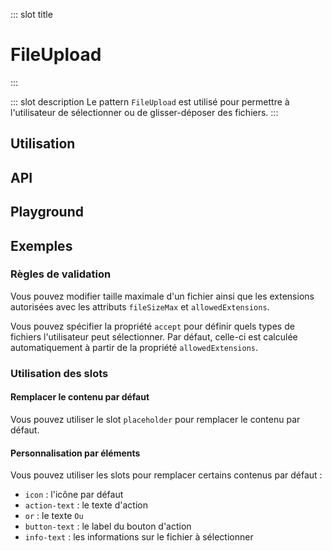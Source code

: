 ::: slot title
# FileUpload
:::

::: slot description
Le pattern `FileUpload` est utilisé pour permettre à l'utilisateur de sélectionner ou de glisser-déposer des fichiers.
:::

## Utilisation

<DocExample
  eager
  file="patterns/file-upload/examples/file-upload"
/>

## API

<DocApi
  :value="['FileUpload']"
  :api="{
    FileUpload: {
      props: [
        {
          name: 'multiple',
          value: 'false',
          type: 'boolean',
          description: 'Permet de sélectionner plusieurs fichiers.'
        },
        {
          name: 'value',
          type: 'File | File[]',
          value: '[]',
          description: 'Le ou les fichiers sélectionnés.'
        },
        {
          name: 'no-ripple',
          value: 'false',
          type: 'boolean',
          description: 'Désactive l\'ondulation.'
        },
        {
          name: 'disabled',
          value: 'false',
          type: 'boolean',
          description: 'Désactive le composant.'
        },
        {
          name: 'file-size-max',
          value: '4194304',
          type: 'number',
          description: 'Taille maximale d\'un fichier en octets (par défaut 4 MB).'
        },
        {
          name: 'file-size-units',
          value: '[\'o\', \'Ko\', \'Mo\', \'Go\', \'To\']',
          type: 'string[]',
          description: 'Les unités de taille utilisées pour la traduction.'
        },
        {
          name: 'allowed-extensions',
          value: '[\'pdf\', \'jpg\', \'jpeg\', \'png\']',
          type: 'string[]',
          description: 'Les extensions autorisées.'
        },
        {
          name: 'accept',
          value: 'undefined',
          type: 'string',
          description: 'L\'attribut natif `accept`. Par défaut, la valeur sera calculée à partir des extensions autorisées.'
        }
      ],
      slots: [
        {
          name: 'placeholder',
          description: 'Slot pour remplacer le contenu par défaut.'
        },
        {
          name: 'icon',
          description: 'Slot pour remplacer l\'icône par défaut.'
        },
        {
          name: 'action-text',
          description: 'Slot pour remplacer le texte d\'action.'
        },
        {
          name: 'or',
          description: 'Slot pour remplacer le texte `Ou`.'
        },
        {
          name: 'button-text',
          description: 'Slot pour remplacer le label du bouton d\'action.'
        },
        {
          name: 'info-text',
          description: 'Slot pour remplacer les informations sur le fichier à sélectionner.'
        }
      ],
      events: [
        {
          name: 'change',
          description: 'Événement émis lorsque la valeur du composant change.',
          value: 'File | File[]'
        },
        {
          name: 'error',
          description: 'Événement émis lorsque lorsqu\'il y a une erreur de validation.',
          value: '{\n	file: File,\n	code: ErrorCodes\n}'
        }
      ]
    }
  }"
/>

## Playground

<DocExample file="patterns/file-upload/examples/file-upload-playground" />

## Exemples

### Règles de validation

Vous pouvez modifier taille maximale d'un fichier ainsi que les extensions autorisées avec les attributs `fileSizeMax` et `allowedExtensions`.

<DocInfo>

Vous pouvez spécifier la propriété `accept` pour définir quels types de fichiers l'utilisateur peut sélectionner. Par défaut, celle-ci est calculée automatiquement à partir de la propriété `allowedExtensions`.

</DocInfo>

<DocExample file="patterns/file-upload/examples/file-upload-rules" />

### Utilisation des slots

#### Remplacer le contenu par défaut

Vous pouvez utiliser le slot `placeholder` pour remplacer le contenu par défaut.

<DocExample file="patterns/file-upload/examples/file-upload-slot-placeholder" />

#### Personnalisation par éléments

Vous pouvez utiliser les slots pour remplacer certains contenus par défaut :

- `icon` : l'icône par défaut
- `action-text` : le texte d\'action
- `or` : le texte `Ou`
- `button-text` : le label du bouton d\'action
- `info-text` : les informations sur le fichier à sélectionner

<DocExample file="patterns/file-upload/examples/file-upload-slots" />
